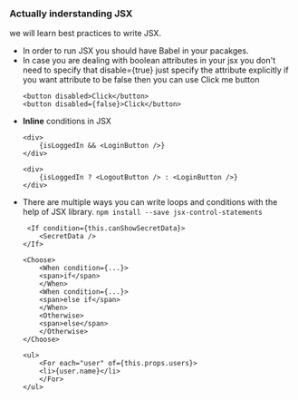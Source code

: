 ### **Actually inderstanding JSX** 
we will learn best practices to write JSX.
- In order to run JSX you should have Babel in your pacakges.
- In case you are dealing with boolean attributes in your jsx you don't need to specify that disable={true} just specify the attribute explicitly if you want attribute to be false then you can use Click me button
    ```
    <button disabled>Click</button>
    <button disabled={false}>Click</button>
    ```
- **Inline** conditions in JSX
    ```
    <div>
        {isLoggedIn && <LoginButton />}
    </div>
    ```
    ```
    <div>
        {isLoggedIn ? <LogoutButton /> : <LoginButton />}
    </div>
    ```
- There are multiple ways you can write loops and conditions with the help of JSX library. 
    ```npm install --save jsx-control-statements```
    ```
     <If condition={this.canShowSecretData}>
        <SecretData />
    </If>   
    ```
    ```
    <Choose>
        <When condition={...}>
        <span>if</span>
        </When>
        <When condition={...}>
        <span>else if</span>
        </When>
        <Otherwise>
        <span>else</span>
        </Otherwise>
    </Choose>
    ```
    ```
    <ul>
        <For each="user" of={this.props.users}>
        <li>{user.name}</li>
        </For>
    </ul>
    ```